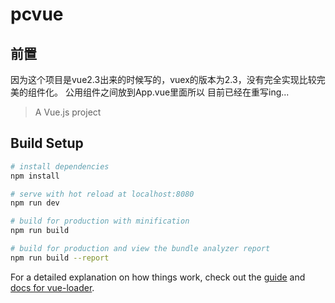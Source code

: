 # pcvue
## 前置
因为这个项目是vue2.3出来的时候写的，vuex的版本为2.3，没有完全实现比较完美的组件化。 公用组件之间放到App.vue里面所以
目前已经在重写ing...
> A Vue.js project

## Build Setup

``` bash
# install dependencies
npm install

# serve with hot reload at localhost:8080
npm run dev

# build for production with minification
npm run build

# build for production and view the bundle analyzer report
npm run build --report
```

For a detailed explanation on how things work, check out the [guide](http://vuejs-templates.github.io/webpack/) and [docs for vue-loader](http://vuejs.github.io/vue-loader).
